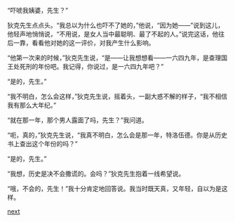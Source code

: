 
“吓唬我姨婆，先生？”

狄克先生点点头。“我总以为什么也吓不了她的，”他说，“因为她——”说到这儿，他轻声地悄悄说，“不用说，是女人当中最聪明、最了不起的人。”说完这话，他往后一靠，看看他对她的这一评价，对我产生什么影响。

“他第一次来的时候，”狄克先生说，“是——让我想想看——一六四九年，是查理国王处死刑的年份吧。我记得，你说过，是一六四九年吧？”

“是的，先生。”

“我不明白，怎么会这样，”狄克先生说，摇着头，一副大惑不解的样子，“我不相信我有那么大年纪。”

“就在那一年，那个男人露面了吗，先生？”我问道。

“呃，真的，”狄克先生说，“我真不明白，怎么会是那一年，特洛伍德。你是从历史书上查出这个年份的吗？”

“是的，先生。”

“我想，历史是决不会撒谎的。会吗？”狄克先生抱着一线希望说。

“哦，不会的，先生！”我十分肯定地回答说。我当时既天真，又年轻，自以为是这样。

[next](page229)